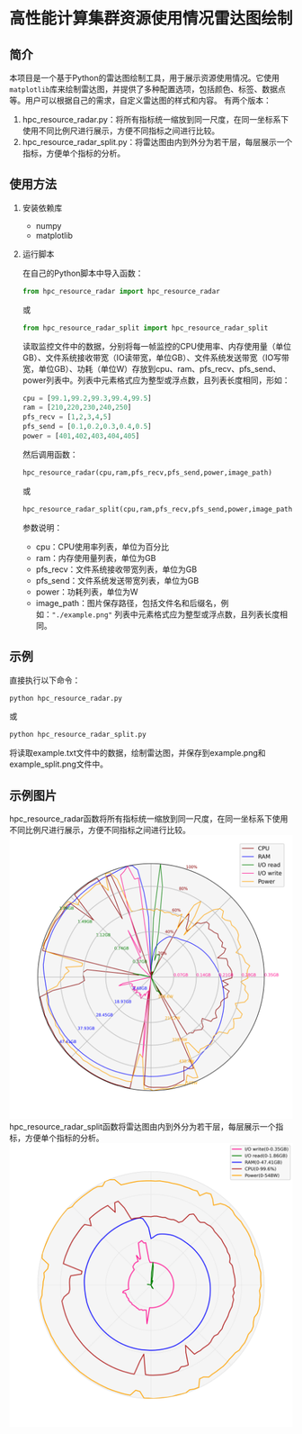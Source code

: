 # 高性能计算集群资源使用情况雷达图绘制

## 简介

本项目是一个基于Python的雷达图绘制工具，用于展示资源使用情况。它使用`matplotlib`库来绘制雷达图，并提供了多种配置选项，包括颜色、标签、数据点等。用户可以根据自己的需求，自定义雷达图的样式和内容。
有两个版本：
1. hpc_resource_radar.py：将所有指标统一缩放到同一尺度，在同一坐标系下使用不同比例尺进行展示，方便不同指标之间进行比较。
2. hpc_resource_radar_split.py：将雷达图由内到外分为若干层，每层展示一个指标，方便单个指标的分析。

## 使用方法

1. 安装依赖库
   - numpy
   - matplotlib

2. 运行脚本

   在自己的Python脚本中导入函数：

   ```python
   from hpc_resource_radar import hpc_resource_radar
   ```
   或
   ```python
   from hpc_resource_radar_split import hpc_resource_radar_split
   ```

   读取监控文件中的数据，分别将每一帧监控的CPU使用率、内存使用量（单位GB）、文件系统接收带宽（IO读带宽，单位GB）、文件系统发送带宽（IO写带宽，单位GB）、功耗（单位W）存放到cpu、ram、pfs_recv、pfs_send、power列表中。列表中元素格式应为整型或浮点数，且列表长度相同，形如：
   ```python
   cpu = [99.1,99.2,99.3,99.4,99.5]
   ram = [210,220,230,240,250]
   pfs_recv = [1,2,3,4,5]
   pfs_send = [0.1,0.2,0.3,0.4,0.5]
   power = [401,402,403,404,405]
   ```
   然后调用函数：

   ```python
   hpc_resource_radar(cpu,ram,pfs_recv,pfs_send,power,image_path)
   ```
   或
   ```python
   hpc_resource_radar_split(cpu,ram,pfs_recv,pfs_send,power,image_path)
   ```
   参数说明：
   - cpu：CPU使用率列表，单位为百分比
   - ram：内存使用量列表，单位为GB
   - pfs_recv：文件系统接收带宽列表，单位为GB
   - pfs_send：文件系统发送带宽列表，单位为GB
   - power：功耗列表，单位为W
   - image_path：图片保存路径，包括文件名和后缀名，例如：`"./example.png"`
   列表中元素格式应为整型或浮点数，且列表长度相同。

## 示例
直接执行以下命令：
```python
python hpc_resource_radar.py
```
或
```python
python hpc_resource_radar_split.py
```
将读取example.txt文件中的数据，绘制雷达图，并保存到example.png和example_split.png文件中。

## 示例图片
hpc_resource_radar函数将所有指标统一缩放到同一尺度，在同一坐标系下使用不同比例尺进行展示，方便不同指标之间进行比较。
![example](example.png)
hpc_resource_radar_split函数将雷达图由内到外分为若干层，每层展示一个指标，方便单个指标的分析。
![example_split](example_split.png)

